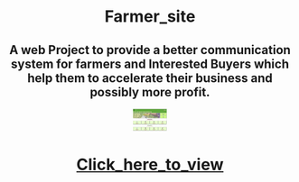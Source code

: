 <div align="center">
  <h1> Farmer_site </h1>
<h2>A web Project to provide a better communication system for farmers and Interested Buyers which help them to  accelerate their business  and possibly more profit.</h2>
  <img src="kisanmitra.png" style=" width:60px; height:40px">
<p><a href="https://codebiet.github.io/Farmer_site/"><h1>Click_here_to_view</h1></a></p>
</div>
